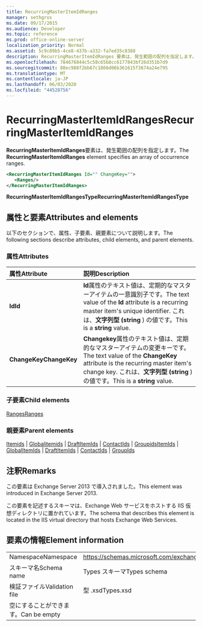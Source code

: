 ```yaml
---
title: RecurringMasterItemIdRanges
manager: sethgros
ms.date: 09/17/2015
ms.audience: Developer
ms.topic: reference
ms.prod: office-online-server
localization_priority: Normal
ms.assetid: 5c9c89b5-4ce8-437b-a332-fa7ed35c8388
description: RecurringMasterItemIdRanges 要素は、発生範囲の配列を指定します。
ms.openlocfilehash: 784676844c5c58c65b8cc6177843bf26d351b7d9
ms.sourcegitcommit: 88ec988f2bb67c1866d06b361615f3674a24e795
ms.translationtype: MT
ms.contentlocale: ja-JP
ms.lasthandoff: 06/03/2020
ms.locfileid: "44528756"
---
```

# <a name="recurringmasteritemidranges"></a><span data-ttu-id="37bca-103">RecurringMasterItemIdRanges</span><span class="sxs-lookup"><span data-stu-id="37bca-103">RecurringMasterItemIdRanges</span></span>

<span data-ttu-id="37bca-104">**RecurringMasterItemIdRanges**要素は、発生範囲の配列を指定します。</span><span class="sxs-lookup"><span data-stu-id="37bca-104">The **RecurringMasterItemIdRanges** element specifies an array of occurrence ranges.</span></span> 
  
```XML
<RecurringMasterItemIdRanges Id="" ChangeKey="">
   <Ranges/>
</RecurringMasterItemIdRanges>
```

 <span data-ttu-id="37bca-105">**RecurringMasterItemIdRangesType**</span><span class="sxs-lookup"><span data-stu-id="37bca-105">**RecurringMasterItemIdRangesType**</span></span>
## <a name="attributes-and-elements"></a><span data-ttu-id="37bca-106">属性と要素</span><span class="sxs-lookup"><span data-stu-id="37bca-106">Attributes and elements</span></span>

<span data-ttu-id="37bca-107">以下のセクションで、属性、子要素、親要素について説明します。</span><span class="sxs-lookup"><span data-stu-id="37bca-107">The following sections describe attributes, child elements, and parent elements.</span></span>
  
### <a name="attributes"></a><span data-ttu-id="37bca-108">属性</span><span class="sxs-lookup"><span data-stu-id="37bca-108">Attributes</span></span>

|<span data-ttu-id="37bca-109">**属性**</span><span class="sxs-lookup"><span data-stu-id="37bca-109">**Attribute**</span></span>|<span data-ttu-id="37bca-110">**説明**</span><span class="sxs-lookup"><span data-stu-id="37bca-110">**Description**</span></span>|
|:-----|:-----|
|<span data-ttu-id="37bca-111">**Id**</span><span class="sxs-lookup"><span data-stu-id="37bca-111">**Id**</span></span> <br/> |<span data-ttu-id="37bca-112">**Id**属性のテキスト値は、定期的なマスターアイテムの一意識別子です。</span><span class="sxs-lookup"><span data-stu-id="37bca-112">The text value of the **Id** attribute is a recurring master item's unique identifier.</span></span> <span data-ttu-id="37bca-113">これは、**文字列型 (string** ) の値です。</span><span class="sxs-lookup"><span data-stu-id="37bca-113">This is a **string** value.</span></span>  <br/> |
|<span data-ttu-id="37bca-114">**ChangeKey**</span><span class="sxs-lookup"><span data-stu-id="37bca-114">**ChangeKey**</span></span> <br/> |<span data-ttu-id="37bca-115">**Changekey**属性のテキスト値は、定期的なマスターアイテムの変更キーです。</span><span class="sxs-lookup"><span data-stu-id="37bca-115">The text value of the **ChangeKey** attribute is the recurring master item's change key.</span></span> <span data-ttu-id="37bca-116">これは、**文字列型 (string** ) の値です。</span><span class="sxs-lookup"><span data-stu-id="37bca-116">This is a **string** value.</span></span>  <br/> |
   
### <a name="child-elements"></a><span data-ttu-id="37bca-117">子要素</span><span class="sxs-lookup"><span data-stu-id="37bca-117">Child elements</span></span>

[<span data-ttu-id="37bca-118">Ranges</span><span class="sxs-lookup"><span data-stu-id="37bca-118">Ranges</span></span>](ranges.md)
  
### <a name="parent-elements"></a><span data-ttu-id="37bca-119">親要素</span><span class="sxs-lookup"><span data-stu-id="37bca-119">Parent elements</span></span>

<span data-ttu-id="37bca-120">[Itemids](itemids.md)  | [Globalitemids](globalitemids.md)  | [DraftItemIds](draftitemids.md)  | [ContactIds](contactids.md)  | [Groupids](groupids.md)</span><span class="sxs-lookup"><span data-stu-id="37bca-120">[ItemIds](itemids.md) | [GlobalItemIds](globalitemids.md) | [DraftItemIds](draftitemids.md) | [ContactIds](contactids.md) | [GroupIds](groupids.md)</span></span>
  
## <a name="remarks"></a><span data-ttu-id="37bca-121">注釈</span><span class="sxs-lookup"><span data-stu-id="37bca-121">Remarks</span></span>

<span data-ttu-id="37bca-122">この要素は Exchange Server 2013 で導入されました。</span><span class="sxs-lookup"><span data-stu-id="37bca-122">This element was introduced in Exchange Server 2013.</span></span>
  
<span data-ttu-id="37bca-123">この要素を記述するスキーマは、Exchange Web サービスをホストする IIS 仮想ディレクトリに置かれています。</span><span class="sxs-lookup"><span data-stu-id="37bca-123">The schema that describes this element is located in the IIS virtual directory that hosts Exchange Web Services.</span></span>
  
## <a name="element-information"></a><span data-ttu-id="37bca-124">要素の情報</span><span class="sxs-lookup"><span data-stu-id="37bca-124">Element information</span></span>

|||
|:-----|:-----|
|<span data-ttu-id="37bca-125">Namespace</span><span class="sxs-lookup"><span data-stu-id="37bca-125">Namespace</span></span>  <br/> |https://schemas.microsoft.com/exchange/services/2006/types  <br/> |
|<span data-ttu-id="37bca-126">スキーマ名</span><span class="sxs-lookup"><span data-stu-id="37bca-126">Schema name</span></span>  <br/> |<span data-ttu-id="37bca-127">Types スキーマ</span><span class="sxs-lookup"><span data-stu-id="37bca-127">Types schema</span></span>  <br/> |
|<span data-ttu-id="37bca-128">検証ファイル</span><span class="sxs-lookup"><span data-stu-id="37bca-128">Validation file</span></span>  <br/> |<span data-ttu-id="37bca-129">型 .xsd</span><span class="sxs-lookup"><span data-stu-id="37bca-129">Types.xsd</span></span>  <br/> |
|<span data-ttu-id="37bca-130">空にすることができます。</span><span class="sxs-lookup"><span data-stu-id="37bca-130">Can be empty</span></span>  <br/> ||
   

